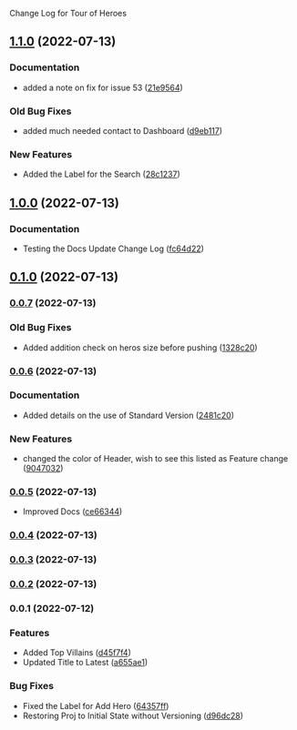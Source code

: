 Change Log for Tour of Heroes
## [1.1.0](https://github.com/mkumar83/toh-pt6/compare/v1.0.0...v1.1.0) (2022-07-13)


### Documentation

* added a note on fix for issue 53 ([21e9564](https://github.com/mkumar83/toh-pt6/commit/21e95649a2e5136cff2db4c1a3b221c6cb2ce992))


### Old Bug Fixes

* added much needed contact to Dashboard ([d9eb117](https://github.com/mkumar83/toh-pt6/commit/d9eb11797d1f1ca434af47dd5decf8869b72985f))


### New Features

* Added the Label for the Search ([28c1237](https://github.com/mkumar83/toh-pt6/commit/28c123745299b2762ff7b30cb9d5ac0ccf050e61))

## [1.0.0](https://github.com/mkumar83/toh-pt6/compare/v0.1.0...v1.0.0) (2022-07-13)


### Documentation

* Testing the Docs Update Change Log ([fc64d22](https://github.com/mkumar83/toh-pt6/commit/fc64d221a93a56d6cb81b4468f5940a2d76a8981))

## [0.1.0](https://github.com/mkumar83/toh-pt6/compare/v0.0.7...v0.1.0) (2022-07-13)

### [0.0.7](https://github.com/mkumar83/toh-pt6/compare/v0.0.6...v0.0.7) (2022-07-13)


### Old Bug Fixes

* Added addition check on heros size before pushing ([1328c20](https://github.com/mkumar83/toh-pt6/commit/1328c201c143f7ebc0f7527844653fb76594e489))

### [0.0.6](https://github.com/mkumar83/toh-pt6/compare/v0.0.5...v0.0.6) (2022-07-13)


### Documentation

* Added details on the use of Standard Version ([2481c20](https://github.com/mkumar83/toh-pt6/commit/2481c2016b5b1dd61c55e4d47ff0b99d7049f5c5))


### New Features

* changed the color of Header, wish to see this listed as Feature change ([9047032](https://github.com/mkumar83/toh-pt6/commit/9047032d7e8f704921c15263a55e1c3426e501e8))

### [0.0.5](https://github.com/mkumar83/toh-pt6/compare/v0.0.4...v0.0.5) (2022-07-13)


* Improved Docs ([ce66344](https://github.com/mkumar83/toh-pt6/commit/ce66344b9ce797d2b78dcf30a5073d70a3273782))

### [0.0.4](https://github.com/mkumar83/toh-pt6/compare/v0.0.3...v0.0.4) (2022-07-13)

### [0.0.3](https://github.com/mkumar83/toh-pt6/compare/v0.0.2...v0.0.3) (2022-07-13)

### [0.0.2](https://github.com/mkumar83/toh-pt6/compare/v0.0.1...v0.0.2) (2022-07-13)

### 0.0.1 (2022-07-12)


### Features

* Added Top Villains ([d45f7f4](https://github.com/mkumar83/toh-pt6/commit/d45f7f4eda3f3f174ac84f7e781c558e3869a576))
* Updated Title to Latest ([a655ae1](https://github.com/mkumar83/toh-pt6/commit/a655ae191b14b633fb6321f8e6ce910b53f52631))


### Bug Fixes

* Fixed the Label for Add Hero ([64357ff](https://github.com/mkumar83/toh-pt6/commit/64357ff570e6ef3ec45ca649c4c3f6e497835661))
* Restoring Proj to Initial State without Versioning ([d96dc28](https://github.com/mkumar83/toh-pt6/commit/d96dc2830dc0514a450d11906abeb2059e231660))

